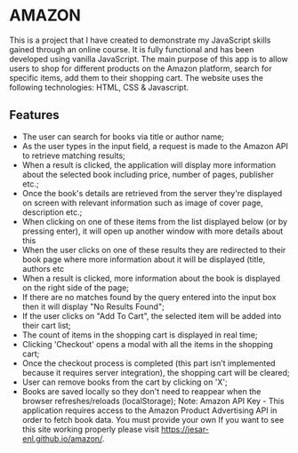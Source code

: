 # AMAZON

This is a project that I have created to demonstrate my JavaScript skills gained through an online course.
It is fully functional and has been developed using vanilla JavaScript.
The main purpose of this app is to allow users to shop for different products on the Amazon platform, search for specific items, add them to their shopping cart.
The website uses the following technologies: HTML, CSS & Javascript.

## Features

- The user can search for books via title or author name;
- As the user types in the input field, a request is made to the Amazon API to retrieve matching results;
- When a result is clicked, the application will display more information about the selected book including price, number of pages, publisher etc.;
- Once the book's details are retrieved from the server they're displayed on screen with relevant information such as image of cover page, description etc.;
- When clicking on one of these items from the list displayed below (or by pressing enter), it will open up another window with more details about this
- When the user clicks on one of these results they are redirected to their book page where more information about it will be displayed (title, authors etc
- When a result is clicked, more information about the book is displayed on the right side of the page;
- If there are no matches found by the query entered into the input box then it will display "No Results Found";
- If the user clicks on "Add To Cart", the selected item will be added into their cart list;
- The count of items in the shopping cart is displayed in real time;
- Clicking 'Checkout' opens a modal with all the items in the shopping cart;
- Once the checkout process is completed (this part isn’t implemented because it requires server integration), the shopping cart will be cleared;
- User can remove books from the cart by clicking on 'X';
- Books are saved locally so they don't need to reappear when the browser refreshes/reloads (localStorage);
  Note:
  Amazon API Key - This application requires access to the Amazon Product Advertising API in order to fetch book data. You must provide your own
  If you want to see this site working properly please visit <https://jesar-enl.github.io/amazon/>.
